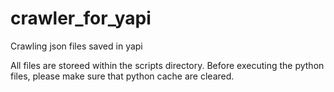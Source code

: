 # crawler_for_yapi
Crawling json files saved in yapi

All files are storeed within the scripts directory.
Before executing the python files, please make sure that python cache are cleared.


